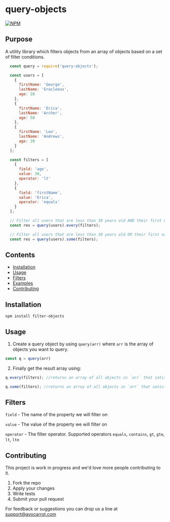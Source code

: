 # query-objects

[![NPM](https://nodei.co/npm/query-objects.png?downloads=true&downloadRank=true&stars=true)](https://nodei.co/npm/query-objects/)

## Purpose

A utility library which filters objects from an array of objects based on a set of filter conditions.

```javascript
  const query = require('query-objects');

  const users = [
    {
      firstName: 'George',
      lastName: 'Eracleous',
      age: 28
    },
    {
      firstName: 'Erica',
      lastName: 'Archer',
      age: 50
    },
    {
      firstName: 'Leo',
      lastName: 'Andrews',
      age: 20
    }
  ];

  const filters = [
    {
      field: 'age',
      value: 30,
      operator: 'lt'
    },
    {
      field: 'firstName',
      value: 'Erica',
      operator: 'equals'
    }
  ];

  // Filter all users that are less than 30 years old AND their first name is Erica
  const res = query(users).every(filters);

  // Filter all users that are less than 30 years old OR their first name is Erica
  const res = query(users).some(filters);

```

## Contents

- [Installation](#installation)
- [Usage](#usage)
- [Filters](#filters)
- [Examples](#examples)
- [Contributing](#contributing)

## Installation

```npm install filter-objects```

## Usage 

1. Create a query object by using `query(arr)` where `arr` is the array of objects you want to query.

```javascript
const q = query(arr)
```

2. Finally get the result array using: 

```javascript
q.every(filters); //returns an array of all objects in `arr` that satisfy EVERY filter

q.some(filters); //returns an array of all objects in `arr` that satisfy SOME of the filters
```

## Filters

`field` - The name of the property we will filter on

`value` - The value of the property we will filter on

`operator` - The filter operator. Supported operators `equals`, `contains`, `gt`, `gte`, `lt`, `lte`

## Contributing

This project is work in progress and we'd love more people contributing to it. 

1. Fork the repo
2. Apply your changes
3. Write tests
4. Submit your pull request

For feedback or suggestions you can drop us a line at support@avocarrot.com
